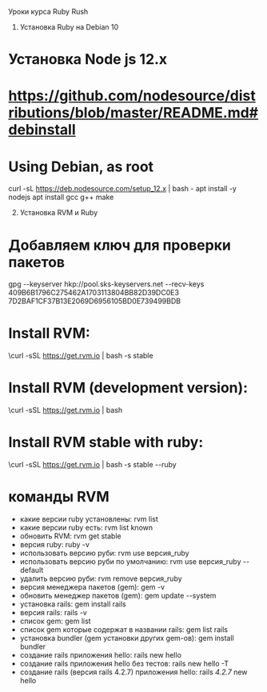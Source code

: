 Уроки курса Ruby Rush

1. Установка Ruby на Debian 10
# Установка Node js 12.x
# https://github.com/nodesource/distributions/blob/master/README.md#debinstall
# Using Debian, as root
curl -sL https://deb.nodesource.com/setup_12.x | bash -
apt install -y nodejs
apt install gcc g++ make

2. Установка RVM и Ruby
# Добавляем ключ для проверки пакетов
gpg --keyserver hkp://pool.sks-keyservers.net --recv-keys 409B6B1796C275462A1703113804BB82D39DC0E3 7D2BAF1CF37B13E2069D6956105BD0E739499BDB
# Install RVM:
\curl -sSL https://get.rvm.io | bash -s stable
# Install RVM (development version):
\curl -sSL https://get.rvm.io | bash
# Install RVM stable with ruby:
\curl -sSL https://get.rvm.io | bash -s stable --ruby

# команды RVM
- какие версии ruby установлены: rvm list
- какие версии ruby есть: rvm list known 
- обновить RVM: rvm get stable 
- версия ruby: ruby -v 
- использовать версию руби: rvm use версия_ruby
- использовать версию руби по умолчанию: rvm use версия_ruby --default
- удалить версию руби: rvm remove версия_ruby
- версия менеджера пакетов (gem): gem -v
- обновить менеджер пакетов (gem): gem update --system
- установка rails: gem install rails
- версия rails: rails -v
- список gem: gem list
- список gem которые содержат в названии rails: gem list rails
- установка bundler (gem установки других gem-ов): gem install bundler
- создание rails приложения hello: rails new hello
- создание rails приложения hello без тестов: rails new hello -T
- создание rails (версия rails 4.2.7) приложения hello: rails _4.2.7_ new hello
